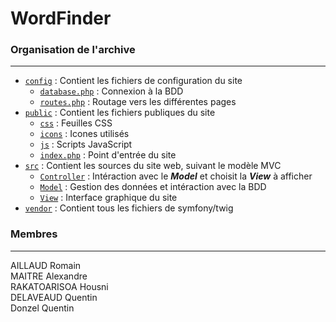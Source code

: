 # WordFinder

### Organisation de l'archive
***
* [`config`](https://github.com/Alex7896/WordFinder/tree/main/config) : Contient les fichiers de configuration du site
  * [`database.php`](https://github.com/Alex7896/WordFinder/blob/main/config/database.php) : Connexion à la BDD
  * [`routes.php`](https://github.com/Alex7896/WordFinder/blob/main/config/routes.php) : Routage vers les différentes pages
* [`public`](https://github.com/R0-M1/ISI1-WEB-Projet-Final/tree/main/public) : Contient les fichiers publiques du site
  * [`css`](https://github.com/R0-M1/ISI1-WEB-Projet-Final/tree/main/public/css) : Feuilles CSS
  * [`icons`](https://github.com/R0-M1/ISI1-WEB-Projet-Final/tree/main/public/icons) : Icones utilisés
  * [`js`](https://github.com/R0-M1/ISI1-WEB-Projet-Final/tree/main/public/js) : Scripts JavaScript
  * [`index.php`](https://github.com/R0-M1/ISI1-WEB-Projet-Final/blob/main/public/index.php) : Point d'entrée du site
* [`src`](https://github.com/R0-M1/ISI1-WEB-Projet-Final/tree/main/src) : Contient les sources du site web, suivant le modèle MVC
  * [`Controller`](https://github.com/R0-M1/ISI1-WEB-Projet-Final/tree/main/src/Controller) : Intéraction avec le _**Model**_ et choisit la _**View**_ à afficher
  * [`Model`](https://github.com/R0-M1/ISI1-WEB-Projet-Final/tree/main/src/Model) : Gestion des données et intéraction avec la BDD 
  * [`View`](https://github.com/R0-M1/ISI1-WEB-Projet-Final/tree/main/src/View) : Interface graphique du site 
* [`vendor`](https://github.com/R0-M1/ISI1-WEB-Projet-Final/tree/main/vendor) : Contient tous les fichiers de symfony/twig


### Membres
***

AILLAUD Romain  
MAITRE Alexandre  
RAKATOARISOA Housni  
DELAVEAUD Quentin  
Donzel Quentin  
